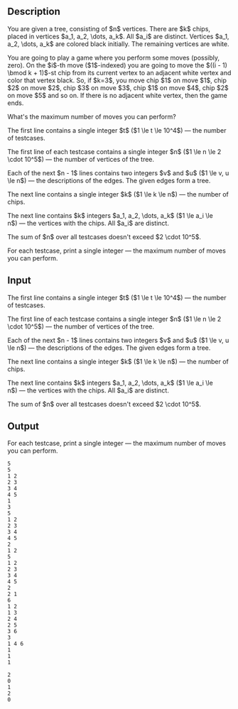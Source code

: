 ## Description

<div><p>You are given a tree, consisting of $n$ vertices. There are $k$ chips, placed in vertices $a_1, a_2, \dots, a_k$. All $a_i$ are distinct. Vertices $a_1, a_2, \dots, a_k$ are colored black initially. The remaining vertices are white.</p><p>You are going to play a game where you perform some moves (possibly, zero). On the $i$-th move ($1$-indexed) you are going to move the $((i - 1) \bmod k + 1)$-st chip from its current vertex to an adjacent <span class="tex-font-style-bf">white</span> vertex and color that vertex <span class="tex-font-style-bf">black</span>. So, if $k=3$, you move chip $1$ on move $1$, chip $2$ on move $2$, chip $3$ on move $3$, chip $1$ on move $4$, chip $2$ on move $5$ and so on. If there is no adjacent white vertex, then the game ends.</p><p>What's the maximum number of moves you can perform?</p></div><div class="input-specification"><p>The first line contains a single integer $t$ ($1 \le t \le 10^4$)&nbsp;— the number of testcases.</p><p>The first line of each testcase contains a single integer $n$ ($1 \le n \le 2 \cdot 10^5$)&nbsp;— the number of vertices of the tree.</p><p>Each of the next $n - 1$ lines contains two integers $v$ and $u$ ($1 \le v, u \le n$)&nbsp;— the descriptions of the edges. The given edges form a tree.</p><p>The next line contains a single integer $k$ ($1 \le k \le n$)&nbsp;— the number of chips.</p><p>The next line contains $k$ integers $a_1, a_2, \dots, a_k$ ($1 \le a_i \le n$)&nbsp;— the vertices with the chips. All $a_i$ are distinct.</p><p>The sum of $n$ over all testcases doesn't exceed $2 \cdot 10^5$.</p></div><div class="output-specification"><p>For each testcase, print a single integer&nbsp;— the maximum number of moves you can perform.</p></div>

## Input

<p>The first line contains a single integer $t$ ($1 \le t \le 10^4$)&nbsp;— the number of testcases.</p><p>The first line of each testcase contains a single integer $n$ ($1 \le n \le 2 \cdot 10^5$)&nbsp;— the number of vertices of the tree.</p><p>Each of the next $n - 1$ lines contains two integers $v$ and $u$ ($1 \le v, u \le n$)&nbsp;— the descriptions of the edges. The given edges form a tree.</p><p>The next line contains a single integer $k$ ($1 \le k \le n$)&nbsp;— the number of chips.</p><p>The next line contains $k$ integers $a_1, a_2, \dots, a_k$ ($1 \le a_i \le n$)&nbsp;— the vertices with the chips. All $a_i$ are distinct.</p><p>The sum of $n$ over all testcases doesn't exceed $2 \cdot 10^5$.</p>

## Output

<p>For each testcase, print a single integer&nbsp;— the maximum number of moves you can perform.</p>





```input1|2,3,4,5,6,7,8,16,17,18,19,20,21,22,31,32,33
5
5
1 2
2 3
3 4
4 5
1
3
5
1 2
2 3
3 4
4 5
2
1 2
5
1 2
2 3
3 4
4 5
2
2 1
6
1 2
1 3
2 4
2 5
3 6
3
1 4 6
1
1
1
```




```output1
2
0
1
2
0
```


